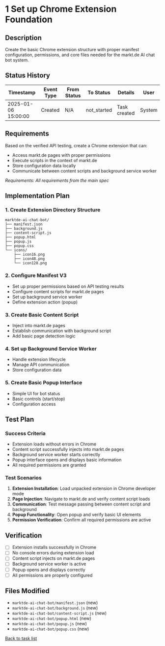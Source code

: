 # 1 Set up Chrome Extension Foundation

## Description

Create the basic Chrome extension structure with proper manifest configuration, permissions, and core files needed for the markt.de AI chat bot system.

## Status History

| Timestamp | Event Type | From Status | To Status | Details | User |
|-----------|------------|-------------|-----------|---------|------|
| 2025-01-06 15:00:00 | Created | N/A | not_started | Task created | System |

## Requirements

Based on the verified API testing, create a Chrome extension that can:
- Access markt.de pages with proper permissions
- Execute scripts in the context of markt.de
- Store configuration data locally
- Communicate between content scripts and background service worker

_Requirements: All requirements from the main spec_

## Implementation Plan

### 1. Create Extension Directory Structure
```
marktde-ai-chat-bot/
├── manifest.json
├── background.js
├── content-script.js
├── popup.html
├── popup.js
├── popup.css
└── icons/
    ├── icon16.png
    ├── icon48.png
    └── icon128.png
```

### 2. Configure Manifest V3
- Set up proper permissions based on API testing results
- Configure content scripts for markt.de pages
- Set up background service worker
- Define extension action (popup)

### 3. Create Basic Content Script
- Inject into markt.de pages
- Establish communication with background script
- Add basic page detection logic

### 4. Set up Background Service Worker
- Handle extension lifecycle
- Manage API communication
- Store configuration data

### 5. Create Basic Popup Interface
- Simple UI for bot status
- Basic controls (start/stop)
- Configuration access

## Test Plan

### Success Criteria
- Extension loads without errors in Chrome
- Content script successfully injects into markt.de pages
- Background service worker starts correctly
- Popup interface opens and displays basic information
- All required permissions are granted

### Test Scenarios
1. **Extension Installation**: Load unpacked extension in Chrome developer mode
2. **Page Injection**: Navigate to markt.de and verify content script loads
3. **Communication**: Test message passing between content script and background
4. **Popup Functionality**: Open popup and verify basic UI elements
5. **Permission Verification**: Confirm all required permissions are active

## Verification

- [ ] Extension installs successfully in Chrome
- [ ] No console errors during extension load
- [ ] Content script injects on markt.de pages
- [ ] Background service worker is active
- [ ] Popup opens and displays correctly
- [ ] All permissions are properly configured

## Files Modified

- `marktde-ai-chat-bot/manifest.json` (new)
- `marktde-ai-chat-bot/background.js` (new)
- `marktde-ai-chat-bot/content-script.js` (new)
- `marktde-ai-chat-bot/popup.html` (new)
- `marktde-ai-chat-bot/popup.js` (new)
- `marktde-ai-chat-bot/popup.css` (new)

[Back to task list](./tasks.md)